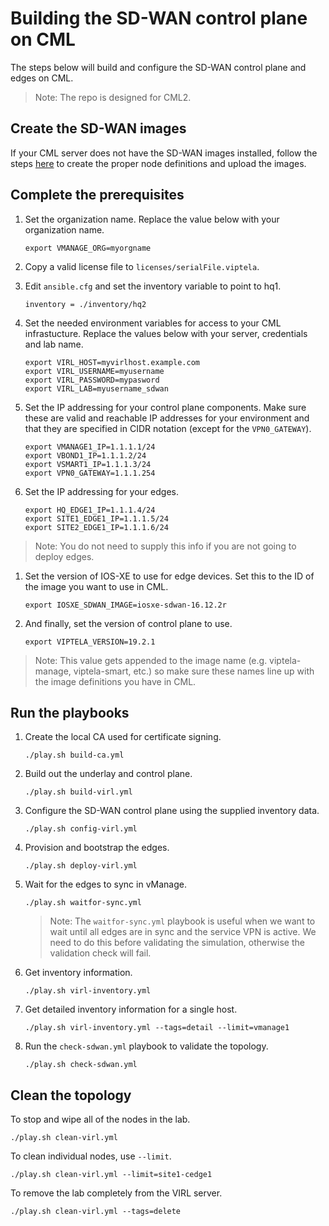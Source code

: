 # Building the SD-WAN control plane on CML

The steps below will build and configure the SD-WAN control plane and edges on CML.

>Note: The repo is designed for CML2.

## Create the SD-WAN images

If your CML server does not have the SD-WAN images installed, follow the steps [here](https://github.com/CiscoSE/virl-howtos/blob/master/virl2-sdwan-images/virl2-sdwan-devops.md) to create the proper node definitions and upload the images.

## Complete the prerequisites

1. Set the organization name.  Replace the value below with your organization name.
    ```
    export VMANAGE_ORG=myorgname
    ```

1. Copy a valid license file to `licenses/serialFile.viptela`.

1. Edit `ansible.cfg` and set the inventory variable to point to hq1.
    ```
    inventory = ./inventory/hq2
    ```
    
1. Set the needed environment variables for access to your CML infrastucture.  Replace the values below with your server, credentials and lab name.
    ```
    export VIRL_HOST=myvirlhost.example.com
    export VIRL_USERNAME=myusername
    export VIRL_PASSWORD=mypasword
    export VIRL_LAB=myusername_sdwan
    ```

1. Set the IP addressing for your control plane components.  Make sure these are valid and reachable IP addresses for your environment and that they are specified in CIDR notation (except for the `VPN0_GATEWAY`).
    ```
    export VMANAGE1_IP=1.1.1.1/24
    export VBOND1_IP=1.1.1.2/24
    export VSMART1_IP=1.1.1.3/24
    export VPN0_GATEWAY=1.1.1.254
    ```

1. Set the IP addressing for your edges.
    ```
    export HQ_EDGE1_IP=1.1.1.4/24
    export SITE1_EDGE1_IP=1.1.1.5/24
    export SITE2_EDGE1_IP=1.1.1.6/24
    ```
>Note: You do not need to supply this info if you are not going to deploy edges.

1. Set the version of IOS-XE to use for edge devices.  Set this to the ID of the image you want to use in CML.
    ```
    export IOSXE_SDWAN_IMAGE=iosxe-sdwan-16.12.2r
    ```

1. And finally, set the version of control plane to use.
    ```
    export VIPTELA_VERSION=19.2.1
    ```

>Note: This value gets appended to the image name (e.g. viptela-manage, viptela-smart, etc.) so make sure these names line up with the image definitions you have in CML.

## Run the playbooks

1. Create the local CA used for certificate signing.
    ```
    ./play.sh build-ca.yml
    ```

1. Build out the underlay and control plane.
    ```
    ./play.sh build-virl.yml
    ```

1. Configure the SD-WAN control plane using the supplied inventory data.
    ```
    ./play.sh config-virl.yml
    ```

1. Provision and bootstrap the edges.
    ```
    ./play.sh deploy-virl.yml
    ```

1. Wait for the edges to sync in vManage.
    ```
    ./play.sh waitfor-sync.yml
    ```
    > Note: The `waitfor-sync.yml` playbook is useful when we want to wait until all edges are in sync and the service VPN is active.  We need to do this before validating the simulation, otherwise the validation check will fail.

1. Get inventory information.
    ```
    ./play.sh virl-inventory.yml
    ```

1. Get detailed inventory information for a single host.
    ```
    ./play.sh virl-inventory.yml --tags=detail --limit=vmanage1
    ```

1. Run the `check-sdwan.yml` playbook to validate the topology.
    ```
    ./play.sh check-sdwan.yml
    ```

## Clean the topology

To stop and wipe all of the nodes in the lab.
```
./play.sh clean-virl.yml
```

To clean individual nodes, use `--limit`.
```
./play.sh clean-virl.yml --limit=site1-cedge1
```

To remove the lab completely from the VIRL server.
```
./play.sh clean-virl.yml --tags=delete
```
